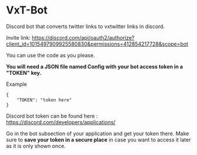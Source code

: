 # VxT-Bot
Discord bot that converts twitter links to vxtwitter links in discord. 

Invite link: https://discord.com/api/oauth2/authorize?client_id=1015497909925580830&permissions=412854217728&scope=bot



You can use the code as you please.

**You will need a JSON file named Config with your bot access token in a "TOKEN" key.** 

Example 
```
{
    "TOKEN": "token here"
}
```


Discord bot token can be found here : https://discord.com/developers/applications/

Go in the bot subsection of your application and get your token there. Make sure to **save your token in a secure place** in case you want to access it later as it is only shown once.